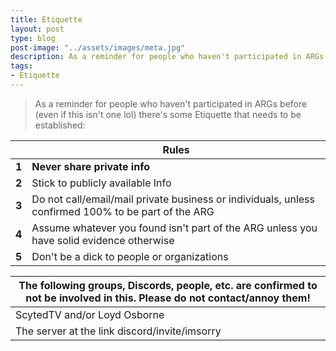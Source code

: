 ```yaml
---
title: Etiquette
layout: post
type: blog
post-image: "../assets/images/meta.jpg"
description: As a reminder for people who haven't participated in ARGs before (even if this isn't one lol) there's some Etiquette that needs to be established.
tags: 
- Etiquette
---
```


> As a reminder for people who haven't participated in ARGs before (even if this isn't one lol) there's some Etiquette that needs to be established:

|  | **Rules** |
| ----- | --------- |
| **1** | **Never share private info** |
| **2** | Stick to publicly available Info |
| **3** | Do not call/email/mail private business or individuals, unless confirmed 100% to be part of the ARG |
| **4** | Assume whatever you found isn't part of the ARG unless you have solid evidence otherwise |
| **5** | Don't be a dick to people or organizations |

| **The following groups, Discords, people, etc. are confirmed to not be involved in this. Please do not contact/annoy them!** |
| --- |
| ScytedTV and/or Loyd Osborne |
| The server at the link discord/invite/imsorry |